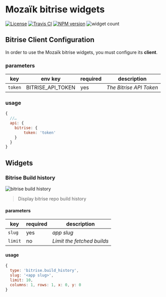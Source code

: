 # Mozaïk bitrise widgets

[![License][license-image]][license-url]
[![Travis CI][travis-image]][travis-url]
[![NPM version][npm-image]][npm-url]
![widget count][widget-count-image]

## Bitrise Client Configuration

In order to use the Mozaïk bitrise widgets, you must configure its **client**.

### parameters

key             | env key                         | required | description
----------------|---------------------------------|----------|-----------------------------------
`token`         | BITRISE_API_TOKEN               | yes      | *The Bitrise API Token*

### usage

```javascript
{
  //…
  api: {
    bitrise: {
        token: 'token'
    }
  }
}
```

## Widgets

### Bitrise Build history

![bitrise build history](https://raw.githubusercontent.com/lovoo/mozaik-ext-bitrise/master/preview/bitrise.build_history.png)

> Display bitrise repo build history

#### parameters

key          | required | description
-------------|----------|---------------
`slug`       | yes      | *app slug*
`limit`      | no       | *Limit the fetched builds*

#### usage

```javascript
{
  type: 'bitrise.build_history',
  slug: '<app slug>',
  limit: 10,
  columns: 1, rows: 1, x: 0, y: 0
}
```

[travis-image]: https://img.shields.io/travis/lovoo/mozaik-ext-bitrise.svg?style=flat-square
[travis-url]: https://travis-ci.org/lovoo/mozaik-ext-bitrise
[license-image]: https://img.shields.io/github/license/lovoo/mozaik-ext-bitrise.svg?style=flat-square
[license-url]: https://github.com/lovoo/mozaik-ext-bitrise/blob/master/LICENSE
[npm-image]: https://img.shields.io/npm/v/mozaik-ext-bitrise.svg?style=flat-square
[npm-url]: https://www.npmjs.com/package/mozaik-ext-bitrise
[widget-count-image]: https://img.shields.io/badge/widgets-x1-green.svg?style=flat-square
